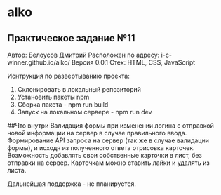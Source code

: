 # alko
## Практическое задание №11


Автор: Белоусов Дмитрий
Расположен по адресу: i-c-winner.github.io/alko/
Версия 0.0.1
Стек: HTML, CSS, JavaScript

Иснтрукция по развертыванию проекта:

1. Склонировать в локальный репозиторий
2. Установить пакеты npm
3. Сборка пакета - npm run build
4. Запуск на локальном сервере - npm run dev

##Что внутри
Валидация формы при изменении логина с отправкой новой 
информации на сервер в случае правильного ввода. 
Формирование API запроса на сервер (так же в случае 
валидации формы), и исходя
из полученного ответа отрисовка карточек. Возможность
добавлять свои собственные карточки в лист, без отправки 
на сервер. Карточкам можно ставить лайки и удалять из листа.

Дальнейшая поддержка - не планируется.

